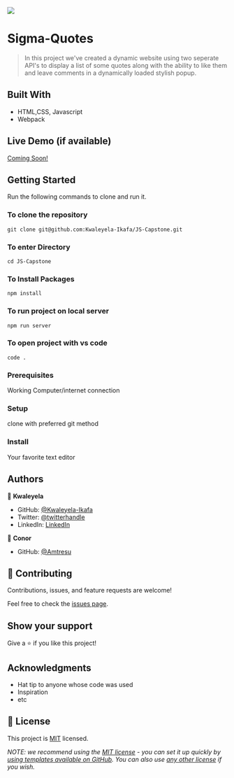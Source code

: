 ![](https://img.shields.io/badge/Microverse-blueviolet)

# Sigma-Quotes

> In this project we've created a dynamic website using two seperate API's to display a list of some quotes along with the ability to like them and leave comments in a dynamically loaded stylish popup.


## Built With

- HTML,CSS, Javascript
- Webpack

## Live Demo (if available)

[Coming Soon!](https://livedemo.com)


## Getting Started

Run the following commands to clone and run it.

### To clone the repository

  `git clone git@github.com:Kwaleyela-Ikafa/JS-Capstone.git`

### To enter Directory

`cd JS-Capstone`

### To Install Packages

`npm install`

### To run project on local server

`npm run server`

### To open project with vs code 

`code .`

### Prerequisites
Working Computer/internet connection
### Setup
clone with preferred git method
### Install
Your favorite text editor



## Authors

👤 **Kwaleyela**

- GitHub: [@Kwaleyela-Ikafa](https://github.com/Kwaleyela-Ikafa)
- Twitter: [@twitterhandle](https://twitter.com/twitterhandle)
- LinkedIn: [LinkedIn](https://linkedin.com/in/linkedinhandle)

👤 **Conor**

- GitHub: [@Amtresu](https://github.com/Amtresu)


## 🤝 Contributing

Contributions, issues, and feature requests are welcome!

Feel free to check the [issues page](../../issues/).

## Show your support

Give a ⭐️ if you like this project!

## Acknowledgments

- Hat tip to anyone whose code was used
- Inspiration
- etc

## 📝 License

This project is [MIT](./LICENSE) licensed.

_NOTE: we recommend using the [MIT license](https://choosealicense.com/licenses/mit/) - you can set it up quickly by [using templates available on GitHub](https://docs.github.com/en/communities/setting-up-your-project-for-healthy-contributions/adding-a-license-to-a-repository). You can also use [any other license](https://choosealicense.com/licenses/) if you wish._
